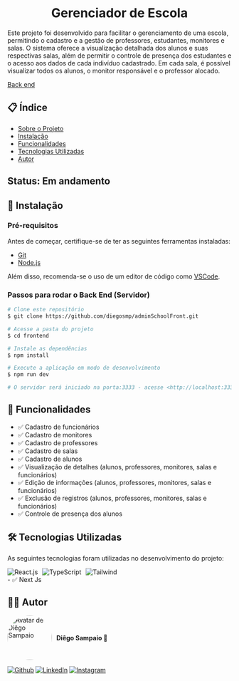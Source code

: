 <h1 align="center">Gerenciador de Escola</h1>

<p id="sobre">Este projeto foi desenvolvido para facilitar o gerenciamento de uma escola, permitindo o cadastro e a gestão de professores, estudantes, monitores e salas. O sistema oferece a visualização detalhada dos alunos e suas respectivas salas, além de permitir o controle de presença dos estudantes e o acesso aos dados de cada indivíduo cadastrado. Em cada sala, é possível visualizar todos os alunos, o monitor responsável e o professor alocado.</p>

<a href="https://github.com/diegosmp/adminSchool" target="_Blank">Back end</a>

## 📋 Índice

- [Sobre o Projeto](#sobre)
- [Instalação](#instalacao)
- [Funcionalidades](#funcionalidades)
- [Tecnologias Utilizadas](#tecnologias)
- [Autor](#autor)

## Status: Em andamento

<h2 id="instalacao">🚀 Instalação</h2>

### Pré-requisitos

Antes de começar, certifique-se de ter as seguintes ferramentas instaladas:

- [Git](https://git-scm.com)
- [Node.js](https://nodejs.org/en/)

Além disso, recomenda-se o uso de um editor de código como [VSCode](https://code.visualstudio.com/).

### Passos para rodar o Back End (Servidor)

```bash
# Clone este repositório
$ git clone https://github.com/diegosmp/adminSchoolFront.git

# Acesse a pasta do projeto
$ cd frontend

# Instale as dependências
$ npm install

# Execute a aplicação em modo de desenvolvimento
$ npm run dev

# O servidor será iniciado na porta:3333 - acesse <http://localhost:3333>
```

<h2 id="funcionalidades">📂 Funcionalidades</h2>

- ✅ Cadastro de funcionários
- ✅ Cadastro de monitores
- ✅ Cadastro de professores
- ✅ Cadastro de salas
- ✅ Cadastro de alunos
- ✅ Visualização de detalhes (alunos, professores, monitores, salas e funcionários)
- ✅ Edição de informações (alunos, professores, monitores, salas e funcionários)
- ✅ Exclusão de registros (alunos, professores, monitores, salas e funcionários)
- ✅ Controle de presença dos alunos

<h2 id="tecnologias">🛠 Tecnologias Utilizadas</h2>

As seguintes tecnologias foram utilizadas no desenvolvimento do projeto:

<div style="display: flex; gap: 10px;">
  <img src="https://img.shields.io/badge/React-20232A?style=for-the-badge&logo=react&logoColor=61DAFB" alt="React.js"/>
  <img src="https://img.shields.io/badge/TypeScript-007ACC?style=for-the-badge&logo=typescript&logoColor=white" alt="TypeScript"/>
  <img src="https://img.shields.io/badge/Tailwind_CSS-38B2AC?style=for-the-badge&logo=tailwind-css&logoColor=white" alt="Tailwind"/>
</div>
  - ✅ Next Js

<h2 id="autor">👨‍💻 Autor</h2>

<div style="display: flex; align-items: center; gap: 10px;">
  <img src="https://avatars.githubusercontent.com/u/109743471?v=4" width="100px" style="border-radius: 50%;" alt="Avatar de Diêgo Sampaio"/>
  <h4>Diêgo Sampaio 🚀</h4>
</div>

[![Github](https://img.shields.io/badge/GitHub-100000?style=for-the-badge&logo=github&logoColor=white)](https://github.com/diegosmp)
[![LinkedIn](https://img.shields.io/badge/LinkedIn-0077B5?style=for-the-badge&logo=linkedin&logoColor=white)](https://linkedin.com/in/diegosmp)
[![Instagram](https://img.shields.io/badge/Instagram-E4405F?style=for-the-badge&logo=instagram&logoColor=white)](https://instagram.com/diegosmp)
